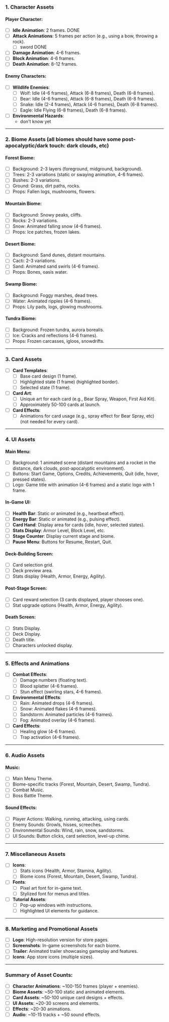 ### **1. Character Assets**
#### **Player Character**:
- [ ] **Idle Animation**: 2 frames. DONE
- [ ] **Attack Animations**: 5 frames per action (e.g., using a bow, throwing a rock).
  - [ ] sword DONE
- [ ] **Damage Animation**: 4-6 frames.
- [ ] **Block Animation**: 4-6 frames.
- [ ] **Death Animation**: 8-12 frames.

#### **Enemy Characters**:
- [ ] **Wildlife Enemies**:
  - [ ] Wolf: Idle (4-6 frames), Attack (6-8 frames), Death (6-8 frames).  
  - [ ] Bear: Idle (4-6 frames), Attack (6-8 frames), Death (6-8 frames).
  - [ ] Snake: Idle (2-4 frames), Attack (4-6 frames), Death (6-8 frames).  
  - [ ] Eagle: Idle Flying (6-8 frames), Death (6-8 frames).
- [ ] **Environmental Hazards**:
  - don't know yet

---

### **2. Biome Assets (all biomes should have some post-apocalyptic/dark touch: dark clouds, etc)**
#### **Forest Biome**:
- [ ] Background: 2-3 layers (foreground, midground, background).  
- [ ] Trees: 2-3 variations (static or swaying animation, 4-6 frames).  
- [ ] Bushes: 2-3 variations.  
- [ ] Ground: Grass, dirt paths, rocks.  
- [ ] Props: Fallen logs, mushrooms, flowers.  

#### **Mountain Biome**:
- [ ] Background: Snowy peaks, cliffs.  
- [ ] Rocks: 2-3 variations.  
- [ ] Snow: Animated falling snow (4-6 frames).  
- [ ] Props: Ice patches, frozen lakes.  

#### **Desert Biome**:
- [ ] Background: Sand dunes, distant mountains.  
- [ ] Cacti: 2-3 variations.  
- [ ] Sand: Animated sand swirls (4-6 frames).  
- [ ] Props: Bones, oasis water.  

#### **Swamp Biome**:
- [ ] Background: Foggy marshes, dead trees.  
- [ ] Water: Animated ripples (4-6 frames).  
- [ ] Props: Lily pads, logs, glowing mushrooms.  

#### **Tundra Biome**:
- [ ] Background: Frozen tundra, aurora borealis.  
- [ ] Ice: Cracks and reflections (4-6 frames).  
- [ ] Props: Frozen carcasses, igloos, snowdrifts.  

---

### **3. Card Assets**
- [ ] **Card Templates**:  
  - [ ] Base card design (1 frame).  
  - [ ] Highlighted state (1 frame) (highlighted border).
  - [ ] Selected state (1 frame).  
- [ ] **Card Art**:  
  - [ ] Unique art for each card (e.g., Bear Spray, Weapon, First Aid Kit).
  - [ ] Approximately 50-100 cards at launch.  
- [ ] **Card Effects**:  
  - [ ] Animations for card usage (e.g., spray effect for Bear Spray, etc) (not needed for every card).  

---

### **4. UI Assets**
#### **Main Menu**:
- [ ] Background: 1 animated scene (distant mountains and a rocket in the distance, dark clouds, post-apocalyptic environment).
- [ ] Buttons: Start Game, Options, Credits, Achievements, Quit (idle, hover, pressed states).  
- [ ] Logo: Game title with animation (4-6 frames) and a static logo with 1 frame.  

#### **In-Game UI**:
- [ ] **Health Bar**: Static or animated (e.g., heartbeat effect).  
- [ ] **Energy Bar**: Static or animated (e.g., pulsing effect).  
- [ ] **Card Hand**: Display area for cards (idle, hover, selected states).  
- [ ] **Stats Display**: Armor Level, Block Level, etc.  
- [ ] **Stage Counter**: Display current stage and biome.  
- [ ] **Pause Menu**: Buttons for Resume, Restart, Quit.  

#### **Deck-Building Screen**:
- [ ] Card selection grid.  
- [ ] Deck preview area.  
- [ ] Stats display (Health, Armor, Energy, Agility).  

#### **Post-Stage Screen**:
- [ ] Card reward selection (3 cards displayed, player chooses one).  
- [ ] Stat upgrade options (Health, Armor, Energy, Agility).  

#### **Death Screen**:
- [ ] Stats Display.  
- [ ] Deck Display.
- [ ] Death title.
- [ ] Characters unlocked display.

---

### **5. Effects and Animations**
- [ ] **Combat Effects**:  
  - [ ] Damage numbers (floating text).  
  - [ ] Blood splatter (4-6 frames).  
  - [ ] Stun effect (swirling stars, 4-6 frames).  
- [ ] **Environmental Effects**:  
  - [ ] Rain: Animated drops (4-6 frames).  
  - [ ] Snow: Animated flakes (4-6 frames).  
  - [ ] Sandstorm: Animated particles (4-6 frames).  
  - [ ] Fog: Animated overlay (4-6 frames).  
- [ ] **Card Effects**:  
  - [ ] Healing glow (4-6 frames).  
  - [ ] Trap activation (4-6 frames).  

---

### **6. Audio Assets**
#### **Music**:
- [ ] Main Menu Theme.  
- [ ] Biome-specific tracks (Forest, Mountain, Desert, Swamp, Tundra).  
- [ ] Combat Music.  
- [ ] Boss Battle Theme.  

#### **Sound Effects**:
- [ ] Player Actions: Walking, running, attacking, using cards.  
- [ ] Enemy Sounds: Growls, hisses, screeches.  
- [ ] Environmental Sounds: Wind, rain, snow, sandstorms.  
- [ ] UI Sounds: Button clicks, card selection, level-up chime.  

---

### **7. Miscellaneous Assets**
- [ ] **Icons**:  
  - [ ] Stats icons (Health, Armor, Stamina, Agility).  
  - [ ] Biome icons (Forest, Mountain, Desert, Swamp, Tundra).  
- [ ] **Fonts**:  
  - [ ] Pixel art font for in-game text.  
  - [ ] Stylized font for menus and titles.  
- [ ] **Tutorial Assets**:  
  - [ ] Pop-up windows with instructions.  
  - [ ] Highlighted UI elements for guidance.  

---

### **8. Marketing and Promotional Assets**
- [ ] **Logo**: High-resolution version for store pages.  
- [ ] **Screenshots**: In-game screenshots for each biome.  
- [ ] **Trailer**: Animated trailer showcasing gameplay and features.  
- [ ] **Icons**: App store icons (multiple sizes).  

---

### **Summary of Asset Counts**:
- [ ] **Character Animations**: ~100-150 frames (player + enemies).  
- [ ] **Biome Assets**: ~50-100 static and animated elements.  
- [ ] **Card Assets**: ~50-100 unique card designs + effects.  
- [ ] **UI Assets**: ~20-30 screens and elements.  
- [ ] **Effects**: ~20-30 animations.  
- [ ] **Audio**: ~10-15 tracks + ~50 sound effects.  
